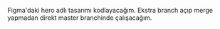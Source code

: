 Figma'daki hero adlı tasarımı kodlayacağım. Ekstra branch açıp merge yapmadan direkt master branchinde çalışacağım.